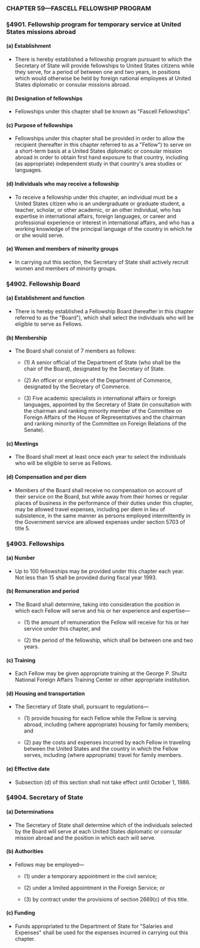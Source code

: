 ### **CHAPTER 59—FASCELL FELLOWSHIP PROGRAM**

### §4901. Fellowship program for temporary service at United States missions abroad
#### (a) Establishment
* There is hereby established a fellowship program pursuant to which the Secretary of State will provide fellowships to United States citizens while they serve, for a period of between one and two years, in positions which would otherwise be held by foreign national employees at United States diplomatic or consular missions abroad.

#### (b) Designation of fellowships
* Fellowships under this chapter shall be known as "Fascell Fellowships".

#### (c) Purpose of fellowships
* Fellowships under this chapter shall be provided in order to allow the recipient (hereafter in this chapter referred to as a "Fellow") to serve on a short-term basis at a United States diplomatic or consular mission abroad in order to obtain first hand exposure to that country, including (as appropriate) independent study in that country's area studies or languages.

#### (d) Individuals who may receive a fellowship
* To receive a fellowship under this chapter, an individual must be a United States citizen who is an undergraduate or graduate student, a teacher, scholar, or other academic, or an other individual, who has expertise in international affairs, foreign languages, or career and professional experience or interest in international affairs, and who has a working knowledge of the principal language of the country in which he or she would serve.

#### (e) Women and members of minority groups
* In carrying out this section, the Secretary of State shall actively recruit women and members of minority groups.

### §4902. Fellowship Board
#### (a) Establishment and function
* There is hereby established a Fellowship Board (hereafter in this chapter referred to as the "Board"), which shall select the individuals who will be eligible to serve as Fellows.

#### (b) Membership
* The Board shall consist of 7 members as follows:

  * (1) A senior official of the Department of State (who shall be the chair of the Board), designated by the Secretary of State.

  * (2) An officer or employee of the Department of Commerce, designated by the Secretary of Commerce.

  * (3) Five academic specialists in international affairs or foreign languages, appointed by the Secretary of State (in consultation with the chairman and ranking minority member of the Committee on Foreign Affairs of the House of Representatives and the chairman and ranking minority of the Committee on Foreign Relations of the Senate).

#### (c) Meetings
* The Board shall meet at least once each year to select the individuals who will be eligible to serve as Fellows.

#### (d) Compensation and per diem
* Members of the Board shall receive no compensation on account of their service on the Board, but while away from their homes or regular places of business in the performance of their duties under this chapter, may be allowed travel expenses, including per diem in lieu of subsistence, in the same manner as persons employed intermittently in the Government service are allowed expenses under section 5703 of title 5.

### §4903. Fellowships
#### (a) Number
* Up to 100 fellowships may be provided under this chapter each year. Not less than 15 shall be provided during fiscal year 1993.

#### (b) Remuneration and period
* The Board shall determine, taking into consideration the position in which each Fellow will serve and his or her experience and expertise—

  * (1) the amount of remuneration the Fellow will receive for his or her service under this chapter, and

  * (2) the period of the fellowship, which shall be between one and two years.

#### (c) Training
* Each Fellow may be given appropriate training at the George P. Shultz National Foreign Affairs Training Center or other appropriate institution.

#### (d) Housing and transportation
* The Secretary of State shall, pursuant to regulations—

  * (1) provide housing for each Fellow while the Fellow is serving abroad, including (where appropriate) housing for family members; and

  * (2) pay the costs and expenses incurred by each Fellow in traveling between the United States and the country in which the Fellow serves, including (where appropriate) travel for family members.

#### (e) Effective date
* Subsection (d) of this section shall not take effect until October 1, 1986.

### §4904. Secretary of State
#### (a) Determinations
* The Secretary of State shall determine which of the individuals selected by the Board will serve at each United States diplomatic or consular mission abroad and the position in which each will serve.

#### (b) Authorities
* Fellows may be employed—

  * (1) under a temporary appointment in the civil service;

  * (2) under a limited appointment in the Foreign Service; or

  * (3) by contract under the provisions of section 2669(c) of this title.

#### (c) Funding
* Funds appropriated to the Department of State for "Salaries and Expenses" shall be used for the expenses incurred in carrying out this chapter.